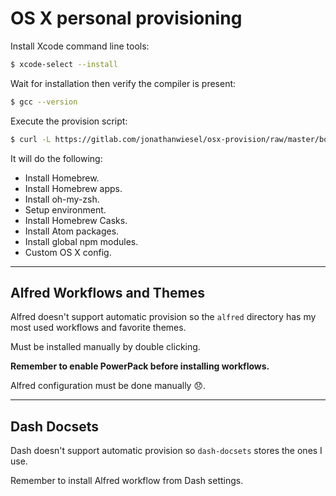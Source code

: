 # OS X personal provisioning

Install Xcode command line tools:

```sh
$ xcode-select --install
```

Wait for installation then verify the compiler is present:

```sh
$ gcc --version
```

Execute the provision script:

```sh
$ curl -L https://gitlab.com/jonathanwiesel/osx-provision/raw/master/bootstrap.sh | sh
```

It will do the following:

* Install Homebrew.
* Install Homebrew apps.
* Install oh-my-zsh.
* Setup environment.
* Install Homebrew Casks.
* Install Atom packages.
* Install global npm modules.
* Custom OS X config.

***

## Alfred Workflows and Themes

Alfred doesn't support automatic provision so the `alfred` directory has my most used workflows and favorite themes.

Must be installed manually by double clicking.

**Remember to enable PowerPack before installing workflows.**

Alfred configuration must be done manually :disappointed:.

***

## Dash Docsets

Dash doesn't support automatic provision so `dash-docsets` stores the ones I use.

Remember to install Alfred workflow from Dash settings.
